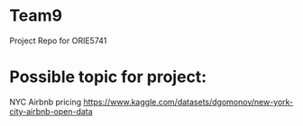 # Team9
Project Repo for ORIE5741

# Possible topic for project:
NYC Airbnb pricing https://www.kaggle.com/datasets/dgomonov/new-york-city-airbnb-open-data
